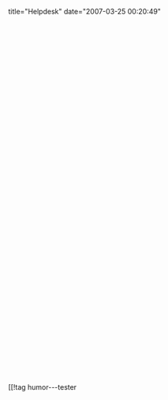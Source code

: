 title="Helpdesk"
date="2007-03-25 00:20:49"
<div align="center">
<object width="425" height="350"><param name="movie" value="http://www.youtube.com/v/4pyjRj3UMRM"></param><param name="wmode" value="transparent"></param><embed src="http://www.youtube.com/v/4pyjRj3UMRM" type="application/x-shockwave-flash" wmode="transparent" width="425" height="350"></embed></object>

<object width="425" height="350"><param name="movie" value="http://www.youtube.com/v/NjJMNNDC-QI"></param><param name="wmode" value="transparent"></param><embed src="http://www.youtube.com/v/NjJMNNDC-QI" type="application/x-shockwave-flash" wmode="transparent" width="425" height="350"></embed></object>
</div>

[[!tag  humor---tester
